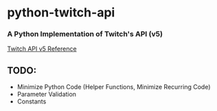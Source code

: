 # python-twitch-api
### A Python Implementation of Twitch's API (v5)
[Twitch API v5 Reference](https://dev.twitch.tv/docs/)

## TODO:
- Minimize Python Code (Helper Functions, Minimize Recurring Code)
- Parameter Validation
- Constants
